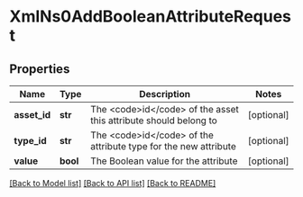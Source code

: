 # XmlNs0AddBooleanAttributeRequest

## Properties
Name | Type | Description | Notes
------------ | ------------- | ------------- | -------------
**asset_id** | **str** | The &lt;code&gt;id&lt;/code&gt; of the asset this attribute should belong to | [optional] 
**type_id** | **str** | The &lt;code&gt;id&lt;/code&gt; of the attribute type for the new attribute | [optional] 
**value** | **bool** | The Boolean value for the attribute | [optional] 

[[Back to Model list]](../README.md#documentation-for-models) [[Back to API list]](../README.md#documentation-for-api-endpoints) [[Back to README]](../README.md)


